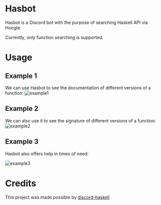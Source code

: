# Hasbot

Hasbot is a Discord bot with the purpose of searching Haskell API via Hoogle.

Currently, only function searching is supported.

# Usage

## Example 1
We can use Hasbot to see the documentation of different versions of a function:
![example1](https://github.com/kubni/hasbot/assets/79210381/30d998ad-9ac8-4c01-8b8c-7515a9d26cc5)


## Example 2
We can also use it to see the signature of different versions of a function:
![example2](https://github.com/kubni/hasbot/assets/79210381/399db02a-2edb-4a75-ad2d-26d3dda0961b)


## Example 3
Hasbot also offers help in times of need:

![example3](https://github.com/kubni/hasbot/assets/79210381/a2a88dd1-4407-4d08-be55-676c2508e0e2)


# Credits
This project was made possible by [discord-haskell](https://github.com/discord-haskell/discord-haskell) 
